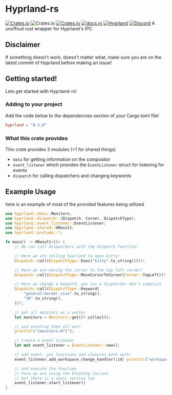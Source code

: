 # Hyprland-rs

[![Crates.io](https://img.shields.io/crates/v/hyprland)](https://crates.io/crates/hyprland)
![Crates.io](https://img.shields.io/crates/d/hyprland)
[![Crates.io](https://img.shields.io/crates/l/hyprland)](https://www.gnu.org/licenses/gpl-3.0.html)
[![docs.rs](https://img.shields.io/docsrs/hyprland)](https://docs.rs/hyprland)
[![Hyprland](https://img.shields.io/badge/Made%20for-Hyprland-blue)](https://github.com/hyprwm/Hyprland)
[![Discord](https://img.shields.io/discord/1055990214411169892?label=discord)](https://discord.gg/zzWqvcKRMy)
A unoffical rust wrapper for Hyprland's IPC

## Disclaimer
If something doesn't work, doesn't matter what,
make sure you are on the latest commit of Hyprland before making an issue!

## Getting started!

Lets get started with Hyprland-rs!

### Adding to your project

Add the code below to the dependencies section of your Cargo.toml file!

```toml
hyprland = "0.3.0"
```

### What this crate provides

This crate provides 3 modules (+1 for shared things)
 - `data` for getting information on the compositor
 - `event_listener` which provides the `EventListener` struct for listening for events
 - `dispatch` for calling dispatchers and changing keywords

## Example Usage

here is an example of most of the provided features being utilized

```rust ,no_run
use hyprland::data::Monitors;
use hyprland::dispatch::{Dispatch, Corner, DispatchType};
use hyprland::event_listener::EventListener;
use hyprland::shared::HResult;
use hyprland::prelude::*;

fn main() -> HResult<()> {
    // We can call dispatchers with the dispatch function!

    // Here we are telling hyprland to open kitty!
    Dispatch::call(DispatchType::Exec("kitty".to_string()))?;

    // Here we are moving the cursor to the top left corner!
    Dispatch::call(DispatchType::MoveCursorToCorner(Corner::TopLeft))?;

    // Here we change a keyword, yes its a dispatcher don't complain
    Dispatch::call(DispatchType::Keyword(
        "general:border_size".to_string(),
        "30".to_string(),
    ))?;

    // get all monitors as a vector
    let monitors = Monitors::get()?.collect();

    // and printing them all out!
    println!("{monitors:#?}");

    // Create a event listener
    let mut event_listener = EventListener::new();

    // add event, yes functions and closures both work!
    event_listener.add_workspace_change_handler(|id| println!("workspace changed to {id:#?}"));

    // and execute the function
    // here we are using the blocking variant
    // but there is a async version too
    event_listener.start_listener()
}
```
